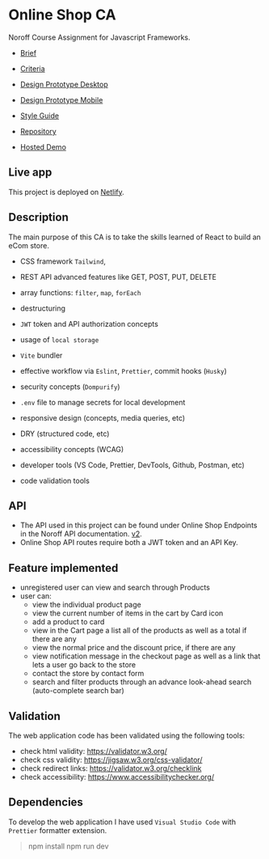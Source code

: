 # Online Shop CA

<!-- A simple overview of use/purpose. -->

Noroff Course Assignment for Javascript Frameworks.

- [Brief](docs/.pdf)
- [Criteria](docs/.pdf)

- [Design Prototype Desktop]()
- [Design Prototype Mobile]()
- [Style Guide]()
- [Repository]()
- [Hosted Demo]()

## Live app

This project is deployed on [Netlify]().

## Description

<!-- An in-depth paragraph about your project and overview of use. -->

The main purpose of this CA is to take the skills learned of React to build an eCom store.

- CSS framework `Tailwind`,
- REST API advanced features like GET, POST, PUT, DELETE
- array functions: `filter`, `map`, `forEach`
- destructuring
- `JWT` token and API authorization concepts
- usage of `local storage`
- `Vite` bundler
- effective workflow via `Eslint`, `Prettier`, commit hooks (`Husky`)
- security concepts (`Dompurify`)
- `.env` file to manage secrets for local development

- responsive design (concepts, media queries, etc)
- DRY (structured code, etc)
- accessibility concepts (WCAG)
- developer tools (VS Code, Prettier, DevTools, Github, Postman, etc)
- code validation tools

## API

- The API used in this project can be found under Online Shop Endpoints in the Noroff API documentation. [v2](https://docs.noroff.dev/docs/v2).
- Online Shop API routes require both a JWT token and an API Key.

## Feature implemented

- unregistered user can view and search through Products
- user can:
  - view the individual product page
  - view the current number of items in the cart by Card icon
  - add a product to card
  - view in the Cart page a list all of the products as well as a total if there are any
  - view the normal price and the discount price, if there are any
  - view notification message in the checkout page as well as a link that lets a user go back to the store
  - contact the store by contact form
  - search and filter products through an advance look-ahead search (auto-complete search bar)

<!-- - Describe any prerequisites, libraries, OS version, etc., needed before installing the program.
- ex. Windows 10 -->

## Validation

The web application code has been validated using the following tools:

- check html validity: <https://validator.w3.org/>
- check css validity: <https://jigsaw.w3.org/css-validator/>
- check redirect links: <https://validator.w3.org/checklink>
- check accessibility: <https://www.accessibilitychecker.org/>

## Dependencies

To develop the web application I have used `Visual Studio Code` with `Prettier` formatter extension.

> npm install
> npm run dev
